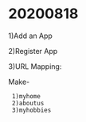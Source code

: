 # 20200818
1)Add an App

2)Register App

3)URL Mapping:

Make-

     1)myhome
     2)aboutus
     3)myhobbies
